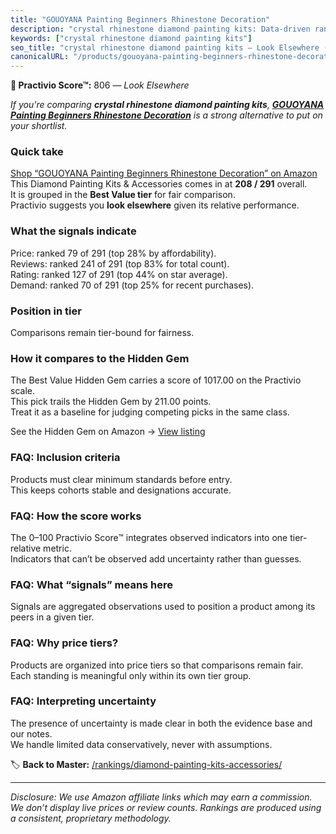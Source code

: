 ```yaml
---
title: "GOUOYANA Painting Beginners Rhinestone Decoration"
description: "crystal rhinestone diamond painting kits: Data-driven ranking using the Practivio Score™. Positioned by quality, value, demand, findability, momentum."
keywords: ["crystal rhinestone diamond painting kits"]
seo_title: "crystal rhinestone diamond painting kits — Look Elsewhere (2025)"
canonicalURL: "/products/gouoyana-painting-beginners-rhinestone-decoration-B0F6LC1MBR/"
---
```


**🚫 Practivio Score™:** 806 — _Look Elsewhere_


*If you're comparing **crystal rhinestone diamond painting kits**, **[GOUOYANA Painting Beginners Rhinestone Decoration](https://www.amazon.com/dp/B0F6LC1MBR?tag=practivio-20)** is a strong alternative to put on your shortlist.*
### Quick take
[Shop “GOUOYANA Painting Beginners Rhinestone Decoration” on Amazon](https://www.amazon.com/dp/B0F6LC1MBR?tag=practivio-20)
This Diamond Painting Kits & Accessories comes in at **208 / 291** overall.  
It is grouped in the **Best Value tier** for fair comparison.  
Practivio suggests you **look elsewhere** given its relative performance.

### What the signals indicate
Price: ranked 79 of 291 (top 28% by affordability).  
Reviews: ranked 241 of 291 (top 83% for total count).  
Rating: ranked 127 of 291 (top 44% on star average).  
Demand: ranked 70 of 291 (top 25% for recent purchases).

### Position in tier
Comparisons remain tier-bound for fairness.

### How it compares to the Hidden Gem
The Best Value Hidden Gem carries a score of 1017.00 on the Practivio scale.  
This pick trails the Hidden Gem by 211.00 points.  
Treat it as a baseline for judging competing picks in the same class.  

See the Hidden Gem on Amazon → [View listing](https://www.amazon.com/dp/B07P5YDBZR?tag=practivio-20)

### FAQ: Inclusion criteria
Products must clear minimum standards before entry.  
This keeps cohorts stable and designations accurate.

### FAQ: How the score works
The 0–100 Practivio Score™ integrates observed indicators into one tier-relative metric.  
Indicators that can’t be observed add uncertainty rather than guesses.

### FAQ: What “signals” means here
Signals are aggregated observations used to position a product among its peers in a given tier.

### FAQ: Why price tiers?
Products are organized into price tiers so that comparisons remain fair.  
Each standing is meaningful only within its own tier group.

### FAQ: Interpreting uncertainty
The presence of uncertainty is made clear in both the evidence base and our notes.  
We handle limited data conservatively, never with assumptions.


🏷️ **Back to Master:** [/rankings/diamond-painting-kits-accessories/](/rankings/diamond-painting-kits-accessories/)

---
_Disclosure: We use Amazon affiliate links which may earn a commission. We don’t display live prices or review counts. Rankings are produced using a consistent, proprietary methodology._
